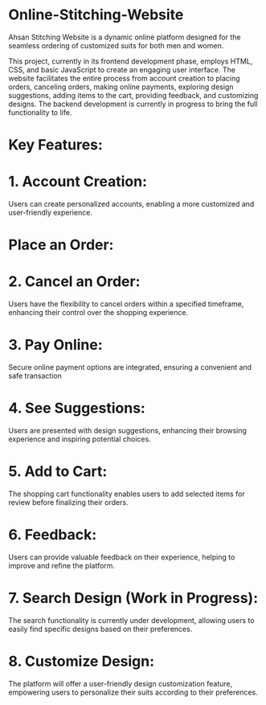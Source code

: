 # Online-Stitching-Website
<h>Ahsan Stitching Website is a dynamic online platform designed for the seamless ordering of customized suits for both men and women. </h>

<p>This project, currently in its frontend development phase, employs HTML, CSS, and basic JavaScript to create an engaging user interface. The website facilitates the entire process from account creation to placing orders, canceling orders, making online payments, exploring design suggestions, adding items to the cart, providing feedback, and customizing designs. The backend development is currently in progress to bring the full functionality to life.</p>

<h1>Key Features:</h1>

<h1>1. Account Creation:</h1>
                             Users can create personalized accounts, enabling a more customized and user-friendly experience.

<h1>Place an Order:</h1>

<h1>2. Cancel an Order:</h1>
                             Users have the flexibility to cancel orders within a specified timeframe, enhancing their control over the shopping experience.

<h1>3. Pay Online:</h1>
                          Secure online payment options are integrated, ensuring a convenient and safe transaction

<h1>4. See Suggestions:</h1>
                             Users are presented with design suggestions, enhancing their browsing experience and inspiring potential choices.

<h1>5. Add to Cart:</h1>
                       The shopping cart functionality enables users to add selected items for review before finalizing their orders.

<h1>6. Feedback:</h1>
                       Users can provide valuable feedback on their experience, helping to improve and refine the platform.

<h1>7. Search Design (Work in Progress):</h1>
                                        The search functionality is currently under development, allowing users to easily find specific designs based on their preferences.

<h1>8. Customize Design:</h1>
                        The platform will offer a user-friendly design customization feature, empowering users to personalize their suits according to their preferences.

